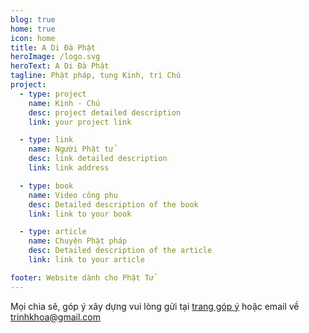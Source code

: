 ```yaml
---
blog: true
home: true
icon: home
title: A Di Đà Phật
heroImage: /logo.svg
heroText: A Di Đà Phật
tagline: Phật pháp, tụng Kinh, trì Chú
project:
  - type: project
    name: Kinh - Chú
    desc: project detailed description
    link: your project link

  - type: link
    name: Người Phật tử
    desc: link detailed description
    link: link address

  - type: book
    name: Video công phu
    desc: Detailed description of the book
    link: link to your book

  - type: article
    name: Chuyện Phật pháp
    desc: Detailed description of the article
    link: link to your article

footer: Website dành cho Phật Tử
---
```


Mọi chia sẽ, góp ý xây dựng vui lòng gửi tại [trang góp ý](/feedback) hoặc email về [trinhkhoa@gmail.com](mailto:trinhkhoa@gmail.com)
